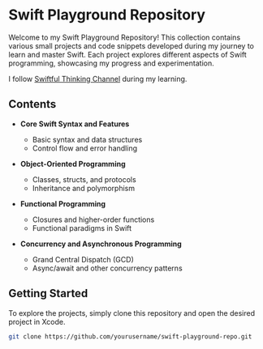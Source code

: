 # Swift Playground Repository

Welcome to my Swift Playground Repository! This collection contains various small projects and code snippets developed during my journey to learn and master Swift. Each project explores different aspects of Swift programming, showcasing my progress and experimentation.

I follow [Swiftful Thinking Channel](https://www.youtube.com/@SwiftfulThinking) during my learning.

## Contents

- **Core Swift Syntax and Features**
  - Basic syntax and data structures
  - Control flow and error handling

- **Object-Oriented Programming**
  - Classes, structs, and protocols
  - Inheritance and polymorphism

- **Functional Programming**
  - Closures and higher-order functions
  - Functional paradigms in Swift

- **Concurrency and Asynchronous Programming**
  - Grand Central Dispatch (GCD)
  - Async/await and other concurrency patterns

## Getting Started

To explore the projects, simply clone this repository and open the desired project in Xcode.

```bash
git clone https://github.com/yourusername/swift-playground-repo.git

